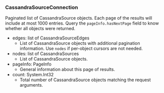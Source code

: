 ### CassandraSourceConnection
Paginated list of CassandraSource objects. Each page of the results will include at most 1000 entries. Query the `pageInfo.hasNextPage` field to know whether all objects were returned.

- edges: list of CassandraSourceEdges
  - List of CassandraSource objects with additional pagination information. Use `nodes` if per-object cursors are not needed.
- nodes: list of CassandraSources
  - List of CassandraSource objects.
- pageInfo: PageInfo
  - General information about this page of results.
- count: System.Int32
  - Total number of CassandraSource objects matching the request arguments.
